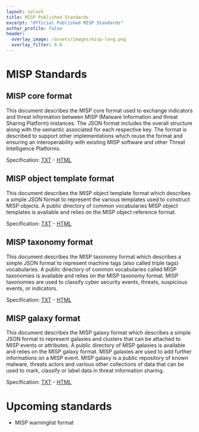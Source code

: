 ```yaml
---
layout: splash
title: MISP Published Standards
excerpt: "Official Published MISP Standards"
author_profile: false
header:
  overlay_image: /assets/images/misp-long.png
  overlay_filter: 0.8
---
```



# MISP Standards

## MISP core format

This document describes the MISP core format used to exchange indicators and threat information between MISP (Malware Information and threat Sharing Platform) instances. The JSON format includes the overall structure along with the semantic associated for each respective key. The format is described to support other implementations which reuse the format and ensuring an interoperability with existing MISP software and other Threat Intelligence Platforms.

Specification: [TXT](https://www.misp-standard.org/rfc/misp-standard-core.txt) - [HTML](https://www.misp-standard.org/rfc/misp-standard-core.html)

## MISP object template format

This document describes the MISP object template format which describes a simple JSON format to represent the various templates used to construct MISP objects. A public directory of common vocabularies MISP object templates is available and relies on the MISP object reference format.

Specification: [TXT](https://www.misp-standard.org/rfc/misp-standard-object-template-format.txt) - [HTML](https://www.misp-standard.org/rfc/misp-standard-object-template-format.html)

## MISP taxonomy format

This document describes the MISP taxonomy format which describes a simple JSON format to represent machine tags (also called triple tags) vocabularies. A public directory of common vocabularies called MISP taxonomies is available and relies on the MISP taxonomy format. MISP taxonomies are used to classify cyber security events, threats, suspicious events, or indicators.

Specification: [TXT](https://www.misp-standard.org/rfc/misp-standard-taxonomy-format.txt) - [HTML](https://www.misp-standard.org/rfc/misp-standard-taxonomy-format.html)

## MISP galaxy format

This document describes the MISP galaxy format which describes a simple JSON format to represent galaxies and clusters that can be attached to MISP events or attributes. A public directory of MISP galaxies is available and relies on the MISP galaxy format. MISP galaxies are used to add further informations on a MISP event. MISP galaxy is a public repository of known malware, threats actors and various other collections of data that can be used to mark, classify or label data in threat information sharing.

Specification: [TXT](https://www.misp-standard.org/rfc/misp-standard-galaxy-format.txt) - [HTML](https://www.misp-standard.org/rfc/misp-standard-galaxy-format.html)

# Upcoming standards

- MISP warninglist format


